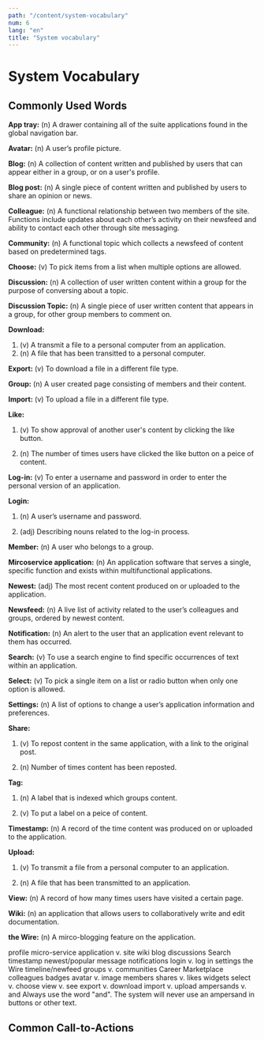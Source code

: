 ```yaml
---
path: "/content/system-vocabulary"
num: 6
lang: "en"
title: "System vocabulary"
---
```



# System Vocabulary

## Commonly Used Words
**App tray:** (n) A drawer containing all of the suite applications found in the global navigation bar.

**Avatar:** (n) A user’s profile picture.

**Blog:** (n) A collection of content written and published by users that can appear either in a group, or on a user's profile.

**Blog post:** (n) A single piece of content written and published by users to share an opinion or news.

**Colleague:** (n) A functional relationship between two members of the site. Functions include updates about each other’s activity on their newsfeed and ability to contact each other through site messaging.

**Community:** (n) A functional topic which collects a newsfeed of content based on predetermined tags.

**Choose:** (v) To pick items from a list when multiple options are allowed.

**Discussion:** (n) A collection of user written content within a group for the purpose of conversing about a topic.

**Discussion Topic:** (n) A single piece of user written content that appears in a group, for other group members to comment on.

**Download:**

1.  (v) A transmit a file to a personal computer from an application.
2.  (n) A file that has been transitted to a personal computer.

**Export:** (v) To download a file in a different file type.

**Group:** (n) A user created page consisting of members and their content.

**Import:** (v) To upload a file in a different file type.

**Like:**

1.  (v) To show approval of another user's content by clicking the like button.

2.  (n) The number of times users have clicked the like button on a peice of content.

**Log-in:** (v) To enter a username and password in order to enter the personal version of an application.

**Login:**

1.	(n) A user’s username and password.

2.	(adj) Describing nouns related to the log-in process.

**Member:** (n) A user who belongs to a group.

**Mircoservice application:** (n) An application software that serves a single, specific function and exists within multifunctional applications.

**Newest:** (adj) The most recent content produced on or uploaded to the application.

**Newsfeed:** (n) A live list of activity related to the user’s colleagues and groups, ordered by newest content.

**Notification:** (n) An alert to the user that an application event relevant to them has occurred.

**Search:** (v) To use a search engine to find specific occurrences of text within an application.

**Select:** (v) To pick a single item on a list or radio button when only one option is allowed.

**Settings:** (n) A list of options to change a user’s application information and preferences.

**Share:**

1.  (v) To repost content in the same application, with a link to the original post.

2.  (n) Number of times content has been reposted.

**Tag:**

1.  (n) A label that is indexed which groups content.

2.  (v) To put a label on a peice of content.

**Timestamp:** (n) A record of the time content was produced on or uploaded to the application.

**Upload:**

1.  (v) To transmit a file from a personal computer to an application.

2.  (n) A file that has been transmitted to an application.

**View:** (n) A record of how many times users have visited a certain page.

**Wiki:** (n) an application that allows users to collaboratively write and edit documentation.

**the Wire:** (n) A mirco-blogging feature on the application.

profile
micro-service
application v. site
wiki
blog
discussions
Search
timestamp
newest/popular
message
notifications
login v. log in
settings
the Wire
timeline/newfeed
groups v. communities
Career Marketplace
colleagues
badges
avatar v. image
members
shares v. likes
widgets
select v. choose
view v. see
export v. download
import v. upload
ampersands v. and
Always use the word "and". The system will never use an ampersand in buttons or other text.

## Common Call-to-Actions
